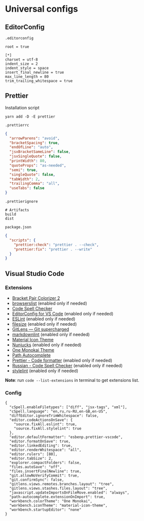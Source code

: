# Universal configs

## EditorConfig

`.editorconfig`

```editor-config
root = true

[*]
charset = utf-8
indent_size = 2
indent_style = space
insert_final_newline = true
max_line_length = 80
trim_trailing_whitespace = true
```

## Prettier

Installation script

```shell
yarn add -D -E prettier
```

`.prettierrc`

```json
{
  "arrowParens": "avoid",
  "bracketSpacing": true,
  "endOfLine": "auto",
  "jsxBracketSameLine": false,
  "jsxSingleQuote": false,
  "printWidth": 80,
  "quoteProps": "as-needed",
  "semi": true,
  "singleQuote": false,
  "tabWidth": 2,
  "trailingComma": "all",
  "useTabs": false
}
```

`.prettierignore`

```ignore
# Artifacts
build
dist
```

`package.json`

```json
{
  "scripts": {
    "prettier:check": "prettier . --check",
    "prettier:fix": "prettier . --write"
  }
}
```

## Visual Studio Code

### Extensions

- [Bracket Pair Colorizer 2](https://marketplace.visualstudio.com/items?itemName=CoenraadS.bracket-pair-colorizer-2)
- [browserslist](https://marketplace.visualstudio.com/items?itemName=webben.browserslist) (enabled only if needed)
- [Code Spell Checker](https://marketplace.visualstudio.com/items?itemName=streetsidesoftware.code-spell-checker)
- [EditorConfig for VS Code](https://marketplace.visualstudio.com/items?itemName=EditorConfig.EditorConfig) (enabled only if needed)
- [ESLint](https://marketplace.visualstudio.com/items?itemName=dbaeumer.vscode-eslint) (enabled only if needed)
- [filesize](https://marketplace.visualstudio.com/items?itemName=mkxml.vscode-filesize) (enabled only if needed)
- [GitLens — Git supercharged](https://marketplace.visualstudio.com/items?itemName=eamodio.gitlens)
- [markdownlint](https://marketplace.visualstudio.com/items?itemName=DavidAnson.vscode-markdownlint) (enabled only if needed)
- [Material Icon Theme](https://marketplace.visualstudio.com/items?itemName=PKief.material-icon-theme)
- [Nunjucks](https://marketplace.visualstudio.com/items?itemName=ronnidc.nunjucks) (enabled only if needed)
- [One Monokai Theme](https://marketplace.visualstudio.com/items?itemName=azemoh.one-monokai)
- [Path Autocomplete](https://marketplace.visualstudio.com/items?itemName=ionutvmi.path-autocomplete)
- [Prettier - Code formatter](https://marketplace.visualstudio.com/items?itemName=esbenp.prettier-vscode) (enabled only if needed)
- [Russian - Code Spell Checker](https://marketplace.visualstudio.com/items?itemName=streetsidesoftware.code-spell-checker-russian) (enabled only if needed)
- [stylelint](https://marketplace.visualstudio.com/items?itemName=stylelint.vscode-stylelint) (enabled only if needed)

**Note**: run `code --list-extensions` in terminal to get extensions list.

### Config

```jsonc
{
  "cSpell.enableFiletypes": ["diff", "jsx-tags", "xml"],
  "cSpell.language": "en,ru,ru-RU,en-GB,en-US",
  "diffEditor.ignoreTrimWhitespace": false,
  "editor.codeActionsOnSave": {
    "source.fixAll.eslint": true,
    "source.fixAll.stylelint": true
  },
  "editor.defaultFormatter": "esbenp.prettier-vscode",
  "editor.formatOnSave": true,
  "editor.linkedEditing": true,
  "editor.renderWhitespace": "all",
  "editor.rulers": [80],
  "editor.tabSize": 2,
  "explorer.compactFolders": false,
  "files.autoSave": "off",
  "files.insertFinalNewline": true,
  "git.allowNoVerifyCommit": true,
  "git.confirmSync": false,
  "gitlens.views.remotes.branches.layout": "tree",
  "gitlens.views.stashes.files.layout": "tree",
  "javascript.updateImportsOnFileMove.enabled": "always",
  "path-autocomplete.extensionOnImport": true,
  "workbench.colorTheme": "One Monokai",
  "workbench.iconTheme": "material-icon-theme",
  "workbench.startupEditor": "none"
}
```
